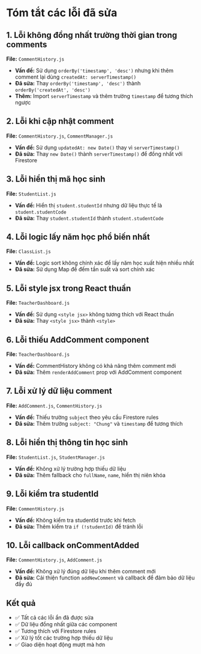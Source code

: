 # Tóm tắt các lỗi đã sửa

## 1. Lỗi không đồng nhất trường thời gian trong comments
**File:** `CommentHistory.js`
- **Vấn đề:** Sử dụng `orderBy('timestamp', 'desc')` nhưng khi thêm comment lại dùng `createdAt: serverTimestamp()`
- **Đã sửa:** Thay `orderBy('timestamp', 'desc')` thành `orderBy('createdAt', 'desc')`
- **Thêm:** Import `serverTimestamp` và thêm trường `timestamp` để tương thích ngược

## 2. Lỗi khi cập nhật comment
**File:** `CommentHistory.js`, `CommentManager.js`
- **Vấn đề:** Sử dụng `updatedAt: new Date()` thay vì `serverTimestamp()`
- **Đã sửa:** Thay `new Date()` thành `serverTimestamp()` để đồng nhất với Firestore

## 3. Lỗi hiển thị mã học sinh
**File:** `StudentList.js`
- **Vấn đề:** Hiển thị `student.studentId` nhưng dữ liệu thực tế là `student.studentCode`
- **Đã sửa:** Thay `student.studentId` thành `student.studentCode`

## 4. Lỗi logic lấy năm học phổ biến nhất
**File:** `ClassList.js`
- **Vấn đề:** Logic sort không chính xác để lấy năm học xuất hiện nhiều nhất
- **Đã sửa:** Sử dụng Map để đếm tần suất và sort chính xác

## 5. Lỗi style jsx trong React thuần
**File:** `TeacherDashboard.js`
- **Vấn đề:** Sử dụng `<style jsx>` không tương thích với React thuần
- **Đã sửa:** Thay `<style jsx>` thành `<style>`

## 6. Lỗi thiếu AddComment component
**File:** `TeacherDashboard.js`
- **Vấn đề:** CommentHistory không có khả năng thêm comment mới
- **Đã sửa:** Thêm `renderAddComment` prop với AddComment component

## 7. Lỗi xử lý dữ liệu comment
**File:** `AddComment.js`, `CommentHistory.js`
- **Vấn đề:** Thiếu trường `subject` theo yêu cầu Firestore rules
- **Đã sửa:** Thêm trường `subject: "Chung"` và `timestamp` để tương thích

## 8. Lỗi hiển thị thông tin học sinh
**File:** `StudentList.js`, `StudentManager.js`
- **Vấn đề:** Không xử lý trường hợp thiếu dữ liệu
- **Đã sửa:** Thêm fallback cho `fullName`, `name`, hiển thị niên khóa

## 9. Lỗi kiểm tra studentId
**File:** `CommentHistory.js`
- **Vấn đề:** Không kiểm tra studentId trước khi fetch
- **Đã sửa:** Thêm kiểm tra `if (!studentId)` để tránh lỗi

## 10. Lỗi callback onCommentAdded
**File:** `CommentHistory.js`, `AddComment.js`
- **Vấn đề:** Không xử lý đúng dữ liệu khi thêm comment mới
- **Đã sửa:** Cải thiện function `addNewComment` và callback để đảm bảo dữ liệu đầy đủ

## Kết quả
- ✅ Tất cả các lỗi ẩn đã được sửa
- ✅ Dữ liệu đồng nhất giữa các component
- ✅ Tương thích với Firestore rules
- ✅ Xử lý tốt các trường hợp thiếu dữ liệu
- ✅ Giao diện hoạt động mượt mà hơn 